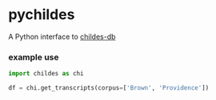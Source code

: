 # pychildes

A Python interface to [childes-db](http://childes-db.stanford.edu/index.html)

### example use

```python
import childes as chi

df = chi.get_transcripts(corpus=['Brown', 'Providence'])
```
